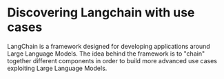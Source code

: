 # Discovering Langchain with use cases

LangChain is a framework designed for developing applications around Large Language Models.
The idea behind the framework is to "chain" together different components in order to build more advanced use cases exploiting 
Large Language Models.
